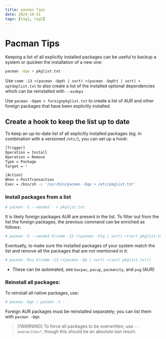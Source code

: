 ```yaml
---
title: pacman Tips
date: 2024-10-31
tags: [tag1, tag2]
---
```


# Pacman Tips

Keeping a list of all explicitly installed packages can be useful to backup a
system or quicken the installation of a new one:

```bash
pacman -Qqe > pkglist.txt
```

Use `comm -13 <(pacman -Qqdt | sort) <(pacman -Qqdtt | sort) > optdeplist.txt`
to also create a list of the installed optional dependencies which can be
reinstalled with `--asdeps`

Use `pacman -Qqem > foreignpkglist.txt` to create a list of AUR and other
foreign packages that have been explicitly installed.

## Create a hook to keep the list up to date

To keep an up-to-date list of all explicitly installed packages (eg. in
combination with a versioned `/etc/`), you can set up a hook:

```bash
[Trigger]
Operation = Install
Operation = Remove
Type = Package
Target = *

[Action]
When = PostTransaction
Exec = /bin/sh -c '/usr/bin/pacman -Qqe > /etc/pkglist.txt'
```

### Install packages from a list

```bash
# pacman -S --needed - < pkglist.txt
```

It is likely foreign packages AUR are present in the list. To filter out from
the list the foreign packages, the previous command can be enriched as follows:

```bash
# pacman -S --needed $(comm -12 <(pacman -Slq | sort) <(sort pkglist.txt))
```

Eventually, to make sure the installed packages of your system match the list
and remove all the packages that are not mentioned in it:

```bash
# pacman -Rsu $(comm -23 <(pacman -Qq | sort) <(sort pkglist.txt))
```

- These can be automated, see `bacpac`, `pacup`, `pacmanity`, and `pug` (AUR)

### Reinstall all packages:

To reinstall all native packages, use:

```bash
# pacman -Qqn | pacman -S -
```

Foreign AUR packages must be reinstalled separately; you can list them with
`pacman -Qqm`

> [!WARNING] To force all packages to be overwritten, use `--overwrite=*`,
> though this should be an absolute last resort.
